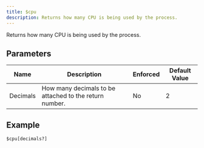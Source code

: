 ```yaml
---
title: $cpu
description: Returns how many CPU is being used by the process.
---
```


Returns how many CPU is being used by the process.
## Parameters
|   Name   |                      Description                       | Enforced | Default Value |
|----------|--------------------------------------------------------|----------|---------------|
| Decimals | How many decimals to be attached to the return number. | No       |             2 |
## Example
```
$cpu[decimals?]
```